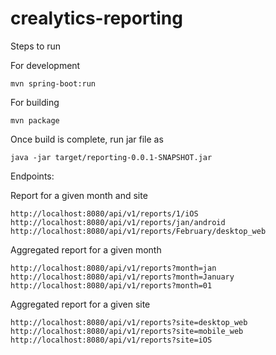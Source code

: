 # crealytics-reporting

Steps to run

For development
```
mvn spring-boot:run
```

For building
```shell script
mvn package
```

Once build is complete, run jar file as
````
java -jar target/reporting-0.0.1-SNAPSHOT.jar
````

Endpoints:

Report for a given month and site 
````
http://localhost:8080/api/v1/reports/1/iOS
http://localhost:8080/api/v1/reports/jan/android
http://localhost:8080/api/v1/reports/February/desktop_web
````

Aggregated report for a given month  
````
http://localhost:8080/api/v1/reports?month=jan
http://localhost:8080/api/v1/reports?month=January
http://localhost:8080/api/v1/reports?month=01
````

Aggregated report for a given site  
````
http://localhost:8080/api/v1/reports?site=desktop_web
http://localhost:8080/api/v1/reports?site=mobile_web
http://localhost:8080/api/v1/reports?site=iOS
````
